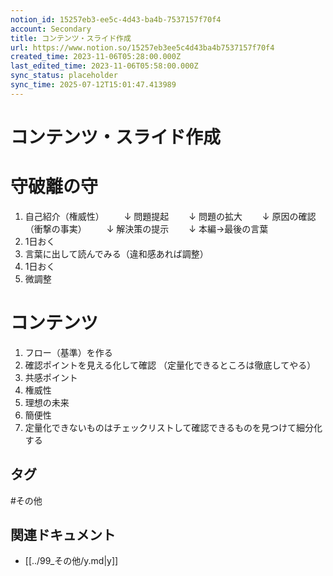 ```yaml
---
notion_id: 15257eb3-ee5c-4d43-ba4b-7537157f70f4
account: Secondary
title: コンテンツ・スライド作成
url: https://www.notion.so/15257eb3ee5c4d43ba4b7537157f70f4
created_time: 2023-11-06T05:28:00.000Z
last_edited_time: 2023-11-06T05:58:00.000Z
sync_status: placeholder
sync_time: 2025-07-12T15:01:47.413989
---
```

# コンテンツ・スライド作成

# 守破離の守
1. 自己紹介（権威性）
　　↓
問題提起
　　↓
問題の拡大
　　↓
原因の確認（衝撃の事実）
　　↓
解決策の提示
　　↓
本編→最後の言葉
1. 1日おく
1. 言葉に出して読んでみる（違和感あれば調整）
1. 1日おく
1. 微調整
# コンテンツ
1. フロー（基準）を作る
1. 確認ポイントを見える化して確認
（定量化できるところは徹底してやる）
  1. 共感ポイント
  1. 権威性
  1. 理想の未来
  1. 簡便性
1. 定量化できないものはチェックリストして確認できるものを見つけて細分化する

## タグ

#その他 

## 関連ドキュメント

- [[../99_その他/y.md|y]]
